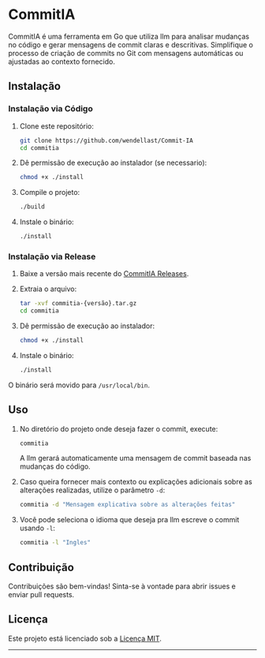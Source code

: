 
# CommitIA

CommitIA é uma ferramenta em Go que utiliza llm para analisar mudanças no código e gerar mensagens de commit claras e descritivas. Simplifique o processo de criação de commits no Git com mensagens automáticas ou ajustadas ao contexto fornecido.

## Instalação

### Instalação via Código

1. Clone este repositório:
   ```bash
   git clone https://github.com/wendellast/Commit-IA
   cd commitia
   ```

2. Dê permissão de execução ao instalador (se necessario):
   ```bash
   chmod +x ./install
   ```

3. Compile o projeto:
   ```bash
   ./build
   ```

4. Instale o binário:
   ```bash
   ./install
   ```


### Instalação via Release

1. Baixe a versão mais recente do [CommitIA Releases](https://github.com/wendellast/Commit-IA/releases).
2. Extraia o arquivo:
   ```bash
   tar -xvf commitia-{versão}.tar.gz
   cd commitia
   ```

3. Dê permissão de execução ao instalador:
   ```bash
   chmod +x ./install
   ```

4. Instale o binário:
   ```bash
   ./install
   ```

O binário será movido para `/usr/local/bin`.

## Uso

1. No diretório do projeto onde deseja fazer o commit, execute:
   ```bash
   commitia
   ```

   A llm gerará automaticamente uma mensagem de commit baseada nas mudanças do código.

2. Caso queira fornecer mais contexto ou explicações adicionais sobre as alterações realizadas, utilize o parâmetro `-d`:
   ```bash
   commitia -d "Mensagem explicativa sobre as alterações feitas"
   ```

3. Você pode seleciona o idioma que deseja pra llm escreve o commit usando  `-l`:
   ```bash
   commitia -l "Ingles"
   ```

## Contribuição

Contribuições são bem-vindas! Sinta-se à vontade para abrir issues e enviar pull requests.

## Licença

Este projeto está licenciado sob a [Licença MIT](LICENSE).

---
